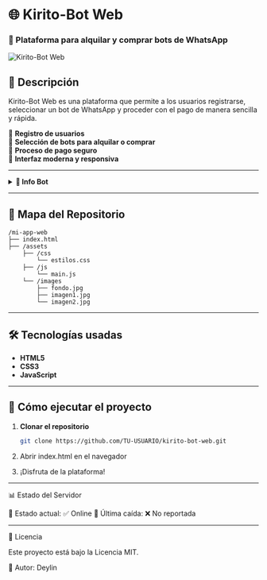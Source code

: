 # 🌐 Kirito-Bot Web

### 🚀 Plataforma para alquilar y comprar bots de WhatsApp

![Kirito-Bot Web](https://qu.ax/JbNrT.jpg)

## 📌 Descripción
Kirito-Bot Web es una plataforma que permite a los usuarios registrarse, seleccionar un bot de WhatsApp y proceder con el pago de manera sencilla y rápida.

🔹 **Registro de usuarios**  
🔹 **Selección de bots para alquilar o comprar**  
🔹 **Proceso de pago seguro**  
🔹 **Interfaz moderna y responsiva**  

---

<details>
 <summary><b> 🔱 Info Bot</b></summary>

## 📊 Estado del Proyecto  
🟢 **En desarrollo** – Se están añadiendo nuevas funcionalidades y mejoras.  

### 🔄 Última actualización  
📅 **Fecha:** `25 de febrero de 2025`  
📌 **Cambios recientes:**  
✔️ Mejoras en la interfaz de usuario  
✔️ Optimización del proceso de pago  

</details>

---

## 📂 Mapa del Repositorio

```
/mi-app-web
├── index.html
├── /assets
    ├── /css
        └── estilos.css
    ├── /js
        └── main.js
    └── /images
        ├── fondo.jpg
        ├── imagen1.jpg
        └── imagen2.jpg
```
---

## 🛠️ Tecnologías usadas
- **HTML5**  
- **CSS3**  
- **JavaScript**  

---

## 🚀 Cómo ejecutar el proyecto
1. **Clonar el repositorio**  
   ```bash
   git clone https://github.com/TU-USUARIO/kirito-bot-web.git

2. Abrir index.html en el navegador


3. ¡Disfruta de la plataforma!




---

📊 Estado del Servidor

🔵 Estado actual: ✅ Online
📌 Última caída: ❌ No reportada


---

📄 Licencia

Este proyecto está bajo la Licencia MIT.

📌 Autor: Deylin

